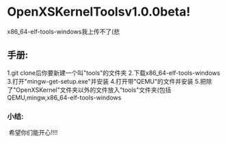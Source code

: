 # OpenXSKernelToolsv1.0.0beta!

x86_64-elf-tools-windows我上传不了(悲

## 手册:

 1.git clone后你要新建一个叫"tools"的文件夹
 2.下载x86_64-elf-tools-windows
 3.打开"mingw-get-setup.exe"并安装
 4.打开带"QEMU"的文件并安装
 5.把除了"OpenXSKernel"文件夹以外的文件放入"tools"文件夹(包括QEMU,mingw,x86_64-elf-tools-windows

###  小结:

​     希望你们能开心!!!!